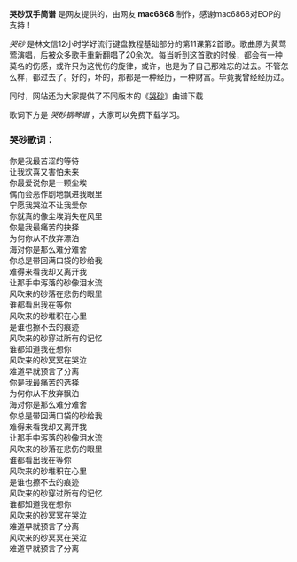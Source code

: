 

**哭砂双手简谱** 是网友提供的，由网友 **mac6868** 制作，感谢mac6868对EOP的支持！

_哭砂_
是林文信12小时学好流行键盘教程基础部分的第11课第2首歌。歌曲原为黄莺莺演唱，后被众多歌手重新翻唱了20余次。每当听到这首歌的时候，都会有一种莫名的伤感，或许只为这忧伤的旋律，或许，也是为了自己那难忘的过去。不管怎么样，都过去了。好的，坏的，那都是一种经历，一种财富。毕竟我曾经经历过。

同时，网站还为大家提供了不同版本的《[哭砂](Music-5794-哭砂-黄莺莺.html "哭砂")》曲谱下载

歌词下方是 _哭砂钢琴谱_ ，大家可以免费下载学习。

### 哭砂歌词：

你是我最苦涩的等待  
让我欢喜又害怕未来  
你最爱说你是一颗尘埃  
偶而会恶作剧地飘进我眼里  
宁愿我哭泣不让我爱你  
你就真的像尘埃消失在风里  
你是我最痛苦的抉择  
为何你从不放弃漂泊  
海对你是那么难分难舍  
你总是带回满口袋的砂给我  
难得来看我却又离开我  
让那手中泻落的砂像泪水流  
风吹来的砂落在悲伤的眼里  
谁都看出我在等你  
风吹来的砂堆积在心里  
是谁也擦不去的痕迹  
风吹来的砂穿过所有的记忆  
谁都知道我在想你  
风吹来的砂冥冥在哭泣  
难道早就预言了分离  
你是我最痛苦的选择  
为何你从不放弃飘泊  
海对你是那么难分难舍  
你总是带回满口袋的砂给我  
难得来看我却又离开我  
让那手中泻落的砂像泪水流  
风吹来的砂落在悲伤的眼里  
谁都看出我在等你  
风吹来的砂堆积在心里  
是谁也擦不去的痕迹  
风吹来的砂穿过所有的记忆  
谁都知道我在想你  
风吹来的砂冥冥在哭泣  
难道早就预言了分离  
风吹来的砂冥冥在哭泣  
难道早就预言了分离

